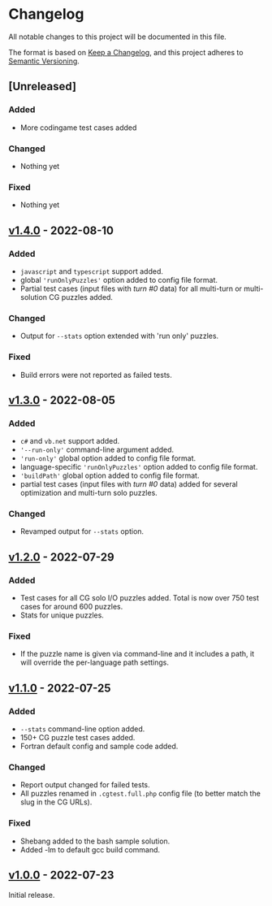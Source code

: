# Changelog

All notable changes to this project will be documented in this file.

The format is based on [Keep a Changelog](https://keepachangelog.com/en/1.0.0/),
and this project adheres to [Semantic Versioning](https://semver.org/spec/v2.0.0.html).

## [Unreleased]

### Added

- More codingame test cases added

### Changed

- Nothing yet

### Fixed

- Nothing yet

## [v1.4.0](https://github.com/tbali0524/cgtest/releases/v1.4.0) - 2022-08-10

### Added

- `javascript` and `typescript` support added.
- global `'runOnlyPuzzles'` option added to config file format.
- Partial test cases (input files with _turn #0_ data) for all multi-turn or multi-solution CG puzzles added.

### Changed

- Output for `--stats` option extended with 'run only' puzzles.

### Fixed

- Build errors were not reported as failed tests.

## [v1.3.0](https://github.com/tbali0524/cgtest/releases/v1.3.0) - 2022-08-05

### Added

- `c#` and `vb.net` support added.
- `'--run-only'` command-line argument added.
- `'run-only'` global option added to config file format.
- language-specific `'runOnlyPuzzles'` option added to config file format.
- `'buildPath'` global option added to config file format.
- partial test cases (input files with _turn #0_ data) added for several optimization and multi-turn solo puzzles.

### Changed

- Revamped output for `--stats` option.

## [v1.2.0](https://github.com/tbali0524/cgtest/releases/v1.2.0) - 2022-07-29

### Added

- Test cases for all CG solo I/O puzzles added. Total is now over 750 test cases for around 600 puzzles.
- Stats for unique puzzles.

### Fixed

- If the puzzle name is given via command-line and it includes a path, it will override the per-language path settings.

## [v1.1.0](https://github.com/tbali0524/cgtest/releases/v1.1.0) - 2022-07-25

### Added

- `--stats` command-line option added.
- 150+ CG puzzle test cases added.
- Fortran default config and sample code added.

### Changed

- Report output changed for failed tests.
- All puzzles renamed in `.cgtest.full.php` config file (to better match the slug in the CG URLs).

### Fixed

- Shebang added to the bash sample solution.
- Added -lm to default gcc build command.

## [v1.0.0](https://github.com/tbali0524/cgtest/releases/v1.0.0) - 2022-07-23

Initial release.

